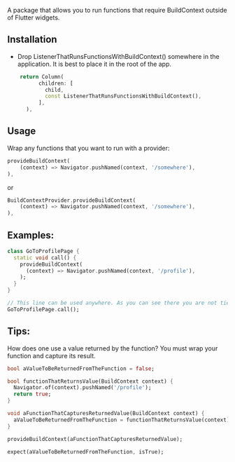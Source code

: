 <!--
This README describes the package. If you publish this package to pub.dev,
this README's contents appear on the landing page for your package.

For information about how to write a good package README, see the guide for
[writing package pages](https://dart.dev/guides/libraries/writing-package-pages).

For general information about developing packages, see the Dart guide for
[creating packages](https://dart.dev/guides/libraries/create-library-packages)
and the Flutter guide for
[developing packages and plugins](https://flutter.dev/developing-packages).
-->
A package that allows you to run functions that require BuildContext outside of Flutter widgets.

## Installation

* Drop ListenerThatRunsFunctionsWithBuildContext() somewhere in the application. It is best to place it in the root of the app.
```dart
    return Column(
          children: [
            child,
            const ListenerThatRunsFunctionsWithBuildContext(),
          ],
      ),
```

## Usage

Wrap any functions that you want to run with a provider:

```dart
provideBuildContext(
    (context) => Navigator.pushNamed(context, '/somewhere'),
),
```
or
```dart
BuildContextProvider.provideBuildContext(
    (context) => Navigator.pushNamed(context, '/somewhere'),
),
```

## Examples:

```dart
class GoToProfilePage {
  static void call() {
    provideBuildContext(
      (context) => Navigator.pushNamed(context, '/profile'),
    );
  }
}

// This line can be used anywhere. As you can see there you are not tied to build context anymore.
GoToProfilePage.call();
```

## Tips:

How does one use a value returned by the function? You must wrap your function and capture its result.

```dart
bool aValueToBeReturnedFromTheFunction = false;

bool functionThatReturnsValue(BuildContext context) {
  Navigator.of(context).pushNamed('/profile');
  return true;
}

void aFunctionThatCapturesReturnedValue(BuildContext context) {
  aValueToBeReturnedFromTheFunction = functionThatReturnsValue(context);
}

provideBuildContext(aFunctionThatCapturesReturnedValue);

expect(aValueToBeReturnedFromTheFunction, isTrue);
```